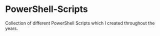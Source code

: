 # PowerShell-Scripts
Collection of different PowerShell Scripts which I created throughout the years.